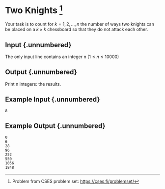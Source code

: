 # Two Knights [^1]

Your task is to count for $k=1,2,\ldots,n$ the number of ways two knights can be
placed on a $k \times k$ chessboard so that they do not attack each other.

## Input {.unnumbered}

The only input line contains an integer n ($1 \le n \le 10000$)

## Output {.unnumbered}

Print n integers: the results.

## Example Input {.unnumbered}

    8

## Example Output {.unnumbered}

    0
    6
    28
    96
    252
    550
    1056
    1848

[^1]: Problem from CSES problem set: https://cses.fi/problemset/
